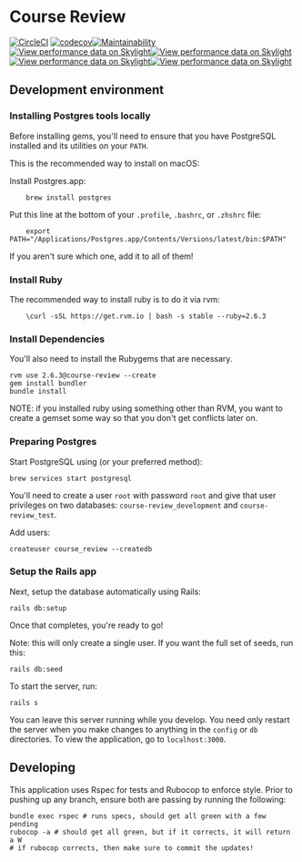 # Course Review

[![CircleCI](https://circleci.com/gh/jmkoni/course_review/tree/master.svg?style=svg)](https://circleci.com/gh/jmkoni/course_review/tree/master) [![codecov](https://codecov.io/gh/jmkoni/course_review/branch/master/graph/badge.svg)](https://codecov.io/gh/jmkoni/course_review)[![Maintainability](https://api.codeclimate.com/v1/badges/9934c56b219099882c0f/maintainability)](https://codeclimate.com/github/jmkoni/course_review/maintainability)
[![View performance data on Skylight](https://badges.skylight.io/problem/tGkxmMrCXpOV.svg?token=jBiAepV-svm8nuKXXyaN5EVfX1u0fVXDGsTwmZZ9NjU)](https://www.skylight.io/app/applications/tGkxmMrCXpOV)[![View performance data on Skylight](https://badges.skylight.io/typical/tGkxmMrCXpOV.svg?token=jBiAepV-svm8nuKXXyaN5EVfX1u0fVXDGsTwmZZ9NjU)](https://www.skylight.io/app/applications/tGkxmMrCXpOV)[![View performance data on Skylight](https://badges.skylight.io/rpm/tGkxmMrCXpOV.svg?token=jBiAepV-svm8nuKXXyaN5EVfX1u0fVXDGsTwmZZ9NjU)](https://www.skylight.io/app/applications/tGkxmMrCXpOV)[![View performance data on Skylight](https://badges.skylight.io/status/tGkxmMrCXpOV.svg?token=jBiAepV-svm8nuKXXyaN5EVfX1u0fVXDGsTwmZZ9NjU)](https://www.skylight.io/app/applications/tGkxmMrCXpOV)

## Development environment

### Installing Postgres tools locally

Before installing gems, you'll need to ensure that you have PostgreSQL
installed and its utilities on your `PATH`.

This is the recommended way to install on macOS:

Install Postgres.app:

        brew install postgres

Put this line at the bottom of your `.profile`, `.bashrc`, or `.zhshrc` file:

        export PATH="/Applications/Postgres.app/Contents/Versions/latest/bin:$PATH"

If you aren't sure which one, add it to all of them!

### Install Ruby

The recommended way to install ruby is to do it via rvm:

        \curl -sSL https://get.rvm.io | bash -s stable --ruby=2.6.3

### Install Dependencies

You'll also need to install the Rubygems that are necessary.

    rvm use 2.6.3@course-review --create
    gem install bundler
    bundle install

NOTE: if you installed ruby using something other than RVM, you want to create a gemset some way so that you don't get conflicts later on.

### Preparing Postgres

Start PostgreSQL using (or your preferred method):

    brew services start postgresql

You'll need to create a user `root` with password `root` and give that user
privileges on two databases: `course-review_development` and `course-review_test`.

Add users:

    createuser course_review --createdb

### Setup the Rails app

Next, setup the database automatically using Rails:

    rails db:setup

Once that completes, you're ready to go!

Note: this will only create a single user. If you want the full set of seeds, run this:

    rails db:seed

To start the server, run:

    rails s

You can leave this server running while you develop. You need only restart the
server when you make changes to anything in the `config` or `db` directories. To view the application, go to `localhost:3000`.

## Developing

This application uses Rspec for tests and Rubocop to enforce style. Prior to pushing up any branch, ensure both are passing by running the following:

    bundle exec rspec # runs specs, should get all green with a few pending
    rubocop -a # should get all green, but if it corrects, it will return a W
    # if rubocop corrects, then make sure to commit the updates!

